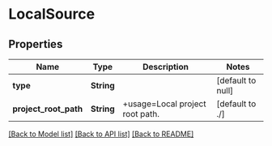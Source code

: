 # LocalSource
## Properties

| Name | Type | Description | Notes |
|------------ | ------------- | ------------- | -------------|
| **type** | **String** |  | [default to null] |
| **project\_root\_path** | **String** | +usage&#x3D;Local project root path. | [default to ./] |

[[Back to Model list]](../README.md#documentation-for-models) [[Back to API list]](../README.md#documentation-for-api-endpoints) [[Back to README]](../README.md)

